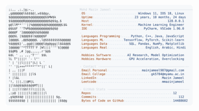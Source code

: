 <picture>
  <source srcset="https://raw.githubusercontent.com/mmazinjameel/mmazinjameel/main/dark_mode.svg?v=1759148451" media="(prefers-color-scheme: dark)">
  <img src="https://raw.githubusercontent.com/mmazinjameel/mmazinjameel/main/light_mode.svg?v=1759148451">
</picture>
